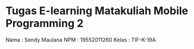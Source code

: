 # Tugas E-learning Matakuliah Mobile Programming 2
Nama : Sendy Maulana
NPM : 19552011260
Kelas : TIF-K-19A
